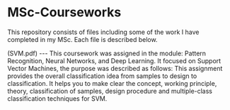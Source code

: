 # MSc-Courseworks
This repository consists of files including some of the work I have completed in my MSc. Each file is described below. 

(SVM.pdf) --- This coursework was assigned in the module: Pattern Recognition, Neural Networks, and Deep Learning. It focused on Support Vector Machines, the purpose was described as follows: This assignment provides the overall classification idea from samples to design to classification. It helps you to make clear the concept, working principle, theory, classification of samples, design procedure and multiple-class classification techniques for SVM.
